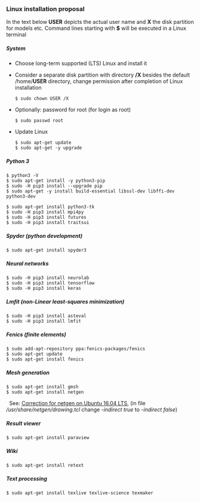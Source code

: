 ### Linux installation proposal

<!-- Version: 2018-03-20 Dietmar Wilhelm Weiss -->

In the text below **USER** depicts the actual user name and **X** the disk partition for models etc.
Command lines starting with **$** will be executed in a Linux terminal 

##### System

- Choose long-term supported (LTS) Linux and install it
- Consider a separate disk partition with directory **/X** besides the default /home/**USER** directory, 
  change permission after completion of Linux installation
  
      $ sudo chown USER /X
     
- Optionally: password for root (for login as root)

      $ sudo passwd root 

- Update Linux

      $ sudo apt-get update
      $ sudo apt-get -y upgrade

##### Python 3

    $ python3 -V
    $ sudo apt-get install -y python3-pip
    $ sudo -H pip3 install --upgrade pip 
    $ sudo apt-get -y install build-essential libssl-dev libffi-dev python3-dev
 
    $ sudo apt-get install python3-tk
    $ sudo -H pip3 install mpi4py
    $ sudo -H pip3 install futures
    $ sudo -H pip3 install traitsui

##### Spyder (python development)

    $ sudo apt-get install spyder3

##### Neural networks

    $ sudo -H pip3 install neurolab
    $ sudo -H pip3 install tensorflow
    $ sudo -H pip3 install keras

##### Lmfit (non-Linear least-squares minimization)
    $ sudo -H pip3 install asteval
    $ sudo -H pip3 install lmfit


##### Fenics (finite elements)

    $ sudo add-apt-repository ppa:fenics-packages/fenics
    $ sudo apt-get update
    $ sudo apt-get install fenics

##### Mesh generation

    $ sudo apt-get install gmsh
    $ sudo apt-get install netgen
    
&nbsp; See: [Correction for netgen on Ubuntu 16.04 LTS](https://sourceforge.net/p/netgen-mesher/discussion/905307/thread/946ccfc2/), (in file _/usr/share/netgen/drawing.tcl_ change _-indirect true_ to _-indirect false_)

##### Result viewer

    $ sudo apt-get install paraview

##### Wiki

    $ sudo apt-get install retext

##### Text processing

    $ sudo apt-get install texlive texlive-science texmaker
